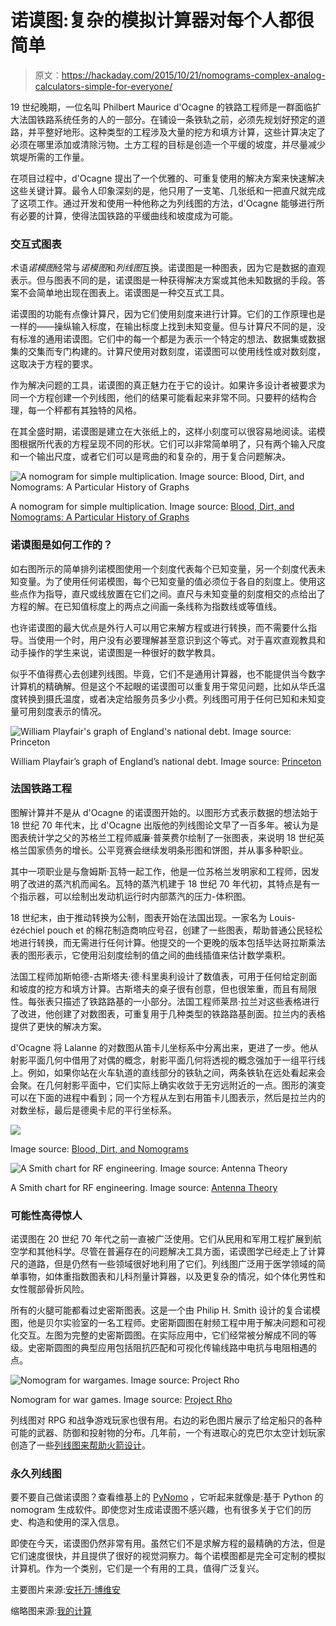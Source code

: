 # 诺谟图:复杂的模拟计算器对每个人都很简单

> 原文：<https://hackaday.com/2015/10/21/nomograms-complex-analog-calculators-simple-for-everyone/>

19 世纪晚期，一位名叫 Philbert Maurice d'Ocagne 的铁路工程师是一群面临扩大法国铁路系统任务的人的一部分。在铺设一条铁轨之前，必须先规划好预定的道路，并平整好地形。这种类型的工程涉及大量的挖方和填方计算，这些计算决定了必须在哪里添加或清除污物。土方工程的目标是创造一个平缓的坡度，并尽量减少筑堤所需的工作量。

在项目过程中，d'Ocagne 提出了一个优雅的、可重复使用的解决方案来快速解决这些关键计算。最令人印象深刻的是，他只用了一支笔、几张纸和一把直尺就完成了这项工作。通过开发和使用一种他称之为列线图的方法，d'Ocagne 能够进行所有必要的计算，使得法国铁路的平缓曲线和坡度成为可能。

### 交互式图表

术语*诺模图*经常与*诺模图*和*列线图*互换。诺谟图是一种图表，因为它是数据的直观表示。但与图表不同的是，诺谟图是一种获得解决方案或其他未知数据的手段。答案不会简单地出现在图表上。诺谟图是一种交互式工具。

诺谟图的功能有点像计算尺，因为它们使用刻度来进行计算。它们的工作原理也是一样的——操纵输入标度，在输出标度上找到未知变量。但与计算尺不同的是，没有标准的通用诺谟图。它们中的每一个都是为表示一个特定的想法、数据集或数据集的交集而专门构建的。计算尺使用对数刻度，诺谟图可以使用线性或对数刻度，这取决于方程的要求。

作为解决问题的工具，诺谟图的真正魅力在于它的设计。如果许多设计者被要求为同一个方程创建一个列线图，他们的结果可能看起来非常不同。只要秤的结构合理，每一个秤都有其独特的风格。

在其全盛时期，诺谟图是建立在大张纸上的，这样小刻度可以很容易地阅读。诺模图根据所代表的方程呈现不同的形状。它们可以非常简单明了，只有两个输入尺度和一个输出尺度，或者它们可以是弯曲的和复杂的，用于复合问题解决。

![A nomogram for simple multiplication. Image source: Blood, Dirt, and Nomograms: A Particular History of Graphs](img/c8c5491841db5ace4a932d616d1df70a.png)

A nomogram for simple multiplication. Image source: [Blood, Dirt, and Nomograms: A Particular History of Graphs](http://www.jstor.org/stable/237474)

### 诺谟图是如何工作的？

如右图所示的简单排列诺模图使用一个刻度代表每个已知变量，另一个刻度代表未知变量。为了使用任何诺模图，每个已知变量的值必须位于各自的刻度上。使用这些点作为指导，直尺或线放置在它们之间。直尺与未知变量的刻度相交的点给出了方程的解。在已知值标度上的两点之间画一条线称为指数线或等值线。

也许诺谟图的最大优点是外行人可以用它来解方程或进行转换，而不需要什么指导。当使用一个时，用户没有必要理解甚至意识到这个等式。对于喜欢直观教具和动手操作的学生来说，诺谟图是一种很好的数学教具。

似乎不值得费心去创建列线图。毕竟，它们不是通用计算器，也不能提供当今数字计算机的精确解。但是这个不起眼的诺谟图可以重复用于常见问题，比如从华氏温度转换到摄氏温度，或者决定给服务员多少小费。列线图可用于任何已知和未知变量可用刻度表示的情况。

![William Playfair's graph of England's national debt. Image source: Princeton](img/94cec8a6741b9138b790dc090e01ff3c.png)

William Playfair’s graph of England’s national debt. Image source: [Princeton](http://libweb5.princeton.edu/visual_materials/maps/websites/thematic-maps/quantitative/sociology-economics/sociology-economics.html)

### 法国铁路工程

图解计算并不是从 d'Ocagne 的诺谟图开始的。以图形方式表示数据的想法始于 18 世纪 70 年代末，比 d'Ocagne 出版他的列线图论文早了一百多年。被认为是图表统计学之父的苏格兰工程师威廉·普莱费尔绘制了一张图表，来说明 18 世纪英格兰国家债务的增长。公平竞赛会继续发明条形图和饼图，并从事多种职业。

其中一项职业是与詹姆斯·瓦特一起工作，他是一位苏格兰发明家和工程师，因发明了改进的蒸汽机而闻名。瓦特的蒸汽机建于 18 世纪 70 年代初，其特点是有一个指示器，可以绘制出发动机运行时内部蒸汽的压力-体积图。

18 世纪末，由于推动转换为公制，图表开始在法国出现。一家名为 Louis-ézéchiel pouch et 的棉花制造商响应号召，创建了一些图表，帮助普通公民轻松地进行转换，而无需进行任何计算。他提交的一个更晚的版本包括毕达哥拉斯乘法表的图形表示，它使用沿刻度绘制的值之间的曲线插值来估计数学乘积。

法国工程师加斯帕德-古斯塔夫·德·科里奥利设计了数值表，可用于任何给定剖面和坡度的挖方和填方计算。古斯塔夫的桌子很有创意，但也很笨重，而且有局限性。每张表只描述了铁路路基的一小部分。法国工程师莱昂·拉兰对这些表格进行了改进，他创建了对数图表，可重复用于几种类型的铁路路基剖面。拉兰内的表格提供了更快的解决方案。

d'Ocagne 将 Lalanne 的对数图从笛卡儿坐标系中分离出来，更进了一步。他从射影平面几何中借用了对偶的概念，射影平面几何将透视的概念强加于一组平行线上。例如，如果你站在火车轨道的直线部分的铁轨之间，两条铁轨在远处看起来会会聚。在几何射影平面中，它们实际上确实收敛于无穷远附近的一点。图形的演变可以在下面的进程中看到；同一个方程从左到右用笛卡儿图表示，然后是拉兰内的对数坐标，最后是德奥卡尼的平行坐标系。

![](img/ecf3a623e8af9236de172be794718165.png)

Image source: [Blood, Dirt, and Nomograms](http://jstor.org/stable/237474)

![A Smith chart for RF engineering. Image source: Antenna Theory](img/156922cc30ba5b2947d4241a2ed7005c.png)

A Smith chart for RF engineering. Image source: [Antenna Theory](http://www.antenna-theory.com/tutorial/smith/chart.php)

### 可能性高得惊人

诺谟图在 20 世纪 70 年代之前一直被广泛使用。它们从民用和军用工程扩展到航空学和其他科学。尽管在普遍存在的问题解决工具方面，诺谟图学已经走上了计算尺的道路，但是仍然有一些领域很好地利用了它们。列线图广泛用于医学领域的简单事物，如体重指数图表和儿科剂量计算器，以及更复杂的情况，如个体化男性和女性髋部骨折风险。

所有的火腿可能都看过史密斯图表。这是一个由 Philip H. Smith 设计的复合诺模图，他是贝尔实验室的一名工程师。史密斯圆图在射频工程中用于解决问题和可视化交互。左图为完整的史密斯圆图。在实际应用中，它们经常被分解成不同的等级。史密斯圆图的典型应用包括阻抗匹配和可视化传输线路中电抗与电阻相遇的点。

![Nomogram for wargames. Image source: Project Rho](img/878a9720250573583557d848b52c5510.png)

Nomogram for war games. Image source: [Project Rho](http://www.projectrho.com/nomogram/index.html)

列线图对 RPG 和战争游戏玩家也很有用。右边的彩色图片展示了给定船只的各种可能的武器、防御和投射物的分布。几年前，一个有进取心的克巴尔太空计划玩家创造了一些[列线图来帮助火箭设计](http://imgur.com/a/uJsXF)。

### 永久列线图

要不要自己做诺谟图？查看维基上的 [PyNomo](http://pynomo.org) ，它听起来就像是:基于 Python 的 nomogram 生成软件。即使您对生成诺谟图不感兴趣，也有很多关于它们的历史、构造和使用的深入信息。

即使在今天，诺谟图仍然非常有用。虽然它们不是求解方程的最精确的方法，但是它们速度很快，并且提供了很好的视觉洞察力。每个诺模图都是完全可定制的模拟计算机。作为一个类别，它们是一个有用的工具，值得广泛复兴。

主要图片来源:[安托万·博维安](https://unsplash.com/antoinebeauvillain)

缩略图来源:[我的计算](http://www.myreckonings.com/modernnomograms/)